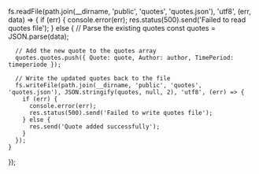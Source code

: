 fs.readFile(path.join(__dirname, 'public', 'quotes', 'quotes.json'), 'utf8', (err, data) => {
    if (err) {
      console.error(err);
      res.status(500).send('Failed to read quotes file');
    } else {
      // Parse the existing quotes
      const quotes = JSON.parse(data);

      // Add the new quote to the quotes array
      quotes.quotes.push({ Quote: quote, Author: author, TimePeriod: timeperiode });

      // Write the updated quotes back to the file
      fs.writeFile(path.join(__dirname, 'public', 'quotes', 'quotes.json'), JSON.stringify(quotes, null, 2), 'utf8', (err) => {
        if (err) {
          console.error(err);
          res.status(500).send('Failed to write quotes file');
        } else {
          res.send('Quote added successfully');
        }
      });
    }
  });